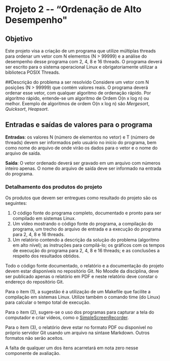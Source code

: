 # Projeto 2 -- “Ordenação de Alto Desempenho"
## Objetivo
Este projeto visa a criação de um programa que utilize múltiplas threads para ordenar um vetor com N elementos (N > 99999) e a análise do desempenho desse programa com 2, 4, 8 e 16 threads. O programa deverá ser escrito para o sistema operacional Linux e obrigatoriamente utilizar a biblioteca POSIX Threads.

##Descrição do problema a ser resolvido
Considere um vetor com N posições (N > 99999) que contém valores reais. O programa deverá ordenar esse vetor, com qualquer algoritmo de ordenação rápido. Por algoritmo rápido, entende-se um algoritmo de Ordem O(n x log n) ou melhor. Exemplo de algoritmos de ordem O(n x log n) são _Mergesort_, _Quicksort_, _Heapsort_.

## Entradas e saídas de valores para o programa
**Entradas**: os valores N (número de elementos no vetor) e T (número de threads) devem ser informados pelo usuário no início do programa, bem como nome do arquivo de onde virão os dados para o vetor e o nome do arquivo de saída. 

**Saída**: O vetor ordenado deverá ser gravado em um arquivo com números inteiro apenas. O nome do arquivo de saída deve ser informado na entrada do programa. 

### Detalhamento dos produtos do projeto
Os produtos que devem ser entregues como resultado do projeto são os seguintes:

1. O código fonte do programa completo, documentado e pronto para ser compilado em sistemas Linux.
2. Um vídeo mostrando o código fonte do programa, a compilação do programa, um trecho do arquivo de entrada e a execução do programa para 2, 4, 8 e 16 threads.
3. Um relatório contendo a descrição da solução do problema (algoritmo em alto nível); as instruções para compilá-lo; os gráficos com os tempos de execução do programa para 2, 4, 8 e 16 threads; e as conclusões a respeito dos resultados obtidos.

Todo o código fonte documentado, o relatório e a documentação do projeto devem estar disponíveis no repositório Git. No Moodle da disciplina, deve ser publicado apenas o relatório em PDF e neste relatório deve constar o endereço do repositório Git.

Para o item (1), a sugestão é a utilização de um Makefile que facilite a compilação em sistemas Linux. Utilize também o comando time (do Linux) para calcular o tempo total de execução.

Para o item (2), sugere-se o uso dos programas para capturar a tela do computador e criar vídeos, como o [SimpleScreenRecorder](http://www.maartenbaert.be/simplescreenrecorder).

Para o item (3), o relatório deve estar no formato PDF ou disponível no próprio servidor Git usando um arquivo na sintaxe Markdown. Outros formatos não serão aceitos.

A falta de qualquer um dos itens acarretará em nota zero nesse componente de avaliação.
